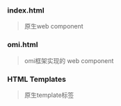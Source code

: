### index.html 
> 原生web component

### omi.html
> omi框架实现的 web component

### HTML Templates 
> 原生template标签
